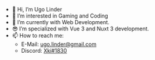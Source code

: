 - 👋 Hi, I’m Ugo Linder
- 👀 I’m interested in Gaming and Coding
- 🌱 I’m currently with Web Development.
- 😎 I’m specialized with Vue 3 and Nuxt 3 development.
- 📫 How to reach me: 
  - E-Mail: ugo.linder@gmail.com
  - Discord: [Xki#1830](https://www.discord.com)


<!---
Xkiztor/Xkiztor is a ✨ special ✨ repository because its `README.md` (this file) appears on your GitHub profile.
You can click the Preview link to take a look at your changes.
--->
